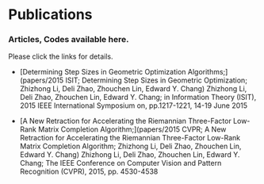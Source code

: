 # Publications
### Articles, Codes available here. 
Please click the links for details.


* [Determining Step Sizes in Geometric Optimization Algorithms;](papers/2015 ISIT; Determining Step Sizes in Geometric Optimization; Zhizhong Li, Deli Zhao, Zhouchen Lin, Edward Y. Chang) Zhizhong Li, Deli Zhao, Zhouchen Lin, Edward Y. Chang; in Information Theory (ISIT), 2015 IEEE International Symposium on,  pp.1217-1221, 14-19 June 2015

* [A New Retraction for Accelerating the Riemannian Three-Factor Low-Rank Matrix Completion Algorithm;](papers/2015 CVPR; A New Retraction for Accelerating the Riemannian Three-Factor Low-Rank Matrix Completion Algorithm; Zhizhong Li, Deli Zhao, Zhouchen Lin, Edward Y. Chang) Zhizhong Li, Deli Zhao, Zhouchen Lin, Edward Y. Chang; The IEEE Conference on Computer Vision and Pattern Recognition (CVPR), 2015, pp. 4530-4538

